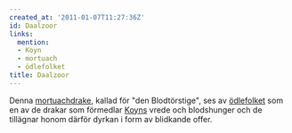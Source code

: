 ```yaml
---
created_at: '2011-01-07T11:27:36Z'
id: Daalzoor
links:
  mention:
  - Koyn
  - mortuach
  - ödlefolket
title: Daalzoor
---
```


Denna [mortuachdrake], kallad för "den Blodtörstige", ses av [ödlefolket] som en av de drakar som
förmedlar [Koyns] vrede och blodshunger och de tillägnar honom därför dyrkan i form av blidkande
offer.

  [mortuachdrake]: mortuach
  [ödlefolket]: ödlefolket
  [Koyns]: Koyn
